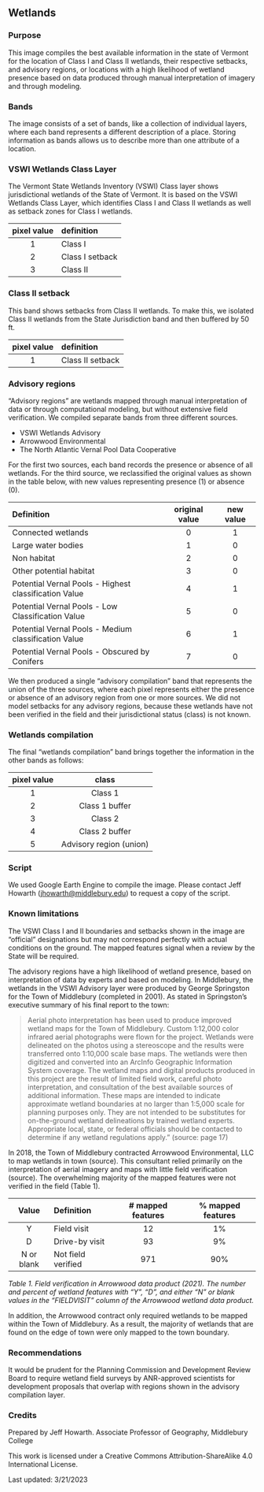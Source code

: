 ## Wetlands

### Purpose 
This image compiles the best available information in the state of Vermont for the location of Class I and Class II wetlands, their respective setbacks, and advisory regions, or locations with a high likelihood of wetland presence based on data produced through manual interpretation of imagery and through modeling.  

### Bands 
The image consists of a set of bands, like a collection of individual layers, where each band represents a different description of a place. Storing information as bands allows us to describe more than one attribute of a location.  

### VSWI Wetlands Class Layer 
The Vermont State Wetlands Inventory (VSWI) Class layer shows jurisdictional wetlands of the State of Vermont. It is based on the VSWI Wetlands Class Layer, which identifies Class I and Class II wetlands as well as setback zones for Class I wetlands.  

| pixel value   | definition |
| :---:         | :---       |
| 1             | Class I    |
| 2| Class I setback |
| 3 | Class II |


###  Class II setback 

This band shows setbacks from Class II wetlands. To make this, we isolated Class II wetlands from the State Jurisdiction band and then buffered by 50 ft.  

| pixel value | definition |
| :---:         | :---       |
| 1 |   Class II setback |

### Advisory regions

“Advisory regions” are wetlands mapped through manual interpretation of data or through computational modeling, but without extensive field verification. We compiled separate bands from three different sources. 

* VSWI Wetlands Advisory  
* Arrowwood Environmental
* The North Atlantic Vernal Pool Data Cooperative  

For the first two sources, each band records the presence or absence of all wetlands. For the third source, we reclassified the original values as shown in the table below, with new values representing presence (1) or absence (0).  

| Definition | original  value | new value |
| :---         | :---:       | :---:       |
Connected wetlands | 0 | 1 |
| Large water bodies | 1 | 0 |
| Non habitat | 2 | 0 |
| Other potential habitat | 3 | 0 |
| Potential Vernal Pools - Highest classification Value | 4 | 1 |
| Potential Vernal Pools - Low Classification Value | 5 | 0 |
| Potential Vernal Pools - Medium classification Value | 6 | 1 |
| Potential Vernal Pools - Obscured by Conifers | 7 | 0 |

We then produced a single “advisory compilation” band that represents the union of the three sources, where each pixel represents either the presence or absence of an advisory region from one or more sources. We did not model setbacks for any advisory regions, because these wetlands have not been verified in the field and their jurisdictional status (class) is not known.  

### Wetlands compilation
The final “wetlands compilation” band brings together the information in the other bands as follows: 

| pixel value | class |
| :---:       | :---: |
| 1 | Class 1 |
| 2 | Class 1 buffer |
| 3 | Class 2 |
| 4 | Class 2 buffer |
| 5 | Advisory region (union) |

### Script

We used Google Earth Engine to compile the image. Please contact Jeff Howarth (jhowarth@middlebury.edu) to request a copy of the script.  

### Known limitations
The VSWI Class I and II boundaries and setbacks shown in the image are “official” designations but may not correspond perfectly with actual conditions on the ground. The mapped features signal when a review by the State will be required.  

The advisory regions have a high likelihood of wetland presence, based on interpretation of data by experts and based on modeling. In Middlebury, the wetlands in the VSWI Advisory layer were produced by George Springston for the Town of Middlebury (completed in 2001). As stated in Springston’s executive summary of his final report to the town:  

>Aerial photo interpretation has been used to produce improved wetland maps for the Town of Middlebury. Custom 1:12,000 color infrared aerial photographs were flown for the project. Wetlands were delineated on the photos using a stereoscope and the results were transferred onto 1:10,000 scale base maps. The wetlands were then digitized and converted into an ArcInfo Geographic Information System coverage.
The wetland maps and digital products produced in this project are the result of limited field work, careful photo interpretation, and consultation of the best available sources of additional information. These maps are intended to indicate approximate wetland boundaries at no larger than 1:5,000 scale for planning purposes only. They are not intended to be substitutes for on-the-ground wetland delineations by trained wetland experts. Appropriate local, state, or federal officials should be contacted to determine if any wetland regulations apply.” (source: page 17)  

In 2018, the Town of Middlebury contracted Arrowwood Environmental, LLC to map wetlands in town (source). This consultant relied primarily on the interpretation of aerial imagery and maps with little field verification (source). The overwhelming majority of the mapped features were not verified in the field (Table 1).  

| Value | Definition | # mapped features | %  mapped features | 
| :---: |  :--- |  :---: |  :---: |   
| Y | Field visit | 12 | 1% |
| D | Drive-by visit | 93 | 9% |
| N or blank | Not field verified | 971 | 90% |

*Table 1. Field verification in Arrowwood data product (2021). The number and percent of wetland features with “Y”, “D”, and either “N” or blank values in the  “FIELDVISIT” column of the Arrowwood wetland data product.*

In addition, the Arrowwood contract only required wetlands to be mapped within the Town of Middlebury. As a result, the majority of wetlands that are found on the edge of town were only mapped to the town boundary.  

### Recommendations

It would be prudent for the Planning Commission and Development Review Board to require wetland field surveys by ANR-approved scientists for development proposals that overlap with regions shown in the advisory compilation layer. 

### Credits

Prepared by Jeff Howarth. Associate Professor of Geography, Middlebury College

This work is licensed under a Creative Commons Attribution-ShareAlike 4.0 International License.

Last updated: 3/21/2023
